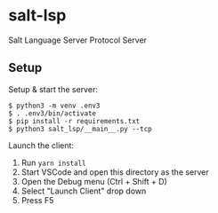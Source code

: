 # salt-lsp

Salt Language Server Protocol Server


## Setup

Setup & start the server:

```ShellSession
$ python3 -m venv .env3
$ . .env3/bin/activate
$ pip install -r requirements.txt
$ python3 salt_lsp/__main__.py --tcp
```

Launch the client:

1. Run `yarn install`
2. Start VSCode and open this directory as the server
3. Open the Debug menu (Ctrl + Shift + D)
4. Select "Launch Client" drop down
5. Press F5
